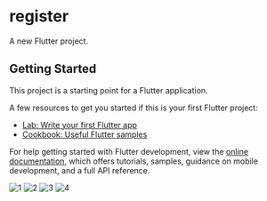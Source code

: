 # register

A new Flutter project.

## Getting Started

This project is a starting point for a Flutter application.

A few resources to get you started if this is your first Flutter project:

- [Lab: Write your first Flutter app](https://docs.flutter.dev/get-started/codelab)
- [Cookbook: Useful Flutter samples](https://docs.flutter.dev/cookbook)

For help getting started with Flutter development, view the
[online documentation](https://docs.flutter.dev/), which offers tutorials,
samples, guidance on mobile development, and a full API reference.

![1](https://user-images.githubusercontent.com/80568234/174944829-c3bb6172-00c6-4d0f-b004-dee87bc95df2.gif)
![2](https://user-images.githubusercontent.com/80568234/174944844-8aa5f035-0747-470b-b309-9b63b224a687.gif)
![3](https://user-images.githubusercontent.com/80568234/174944853-1bfebdbf-ba9a-4243-9b28-a318bdc73df8.gif)
![4](https://user-images.githubusercontent.com/80568234/174944862-012231d6-96a6-4557-8712-178d162512ca.gif)

